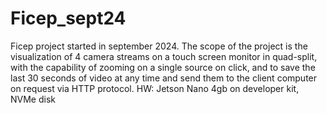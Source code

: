 # Ficep_sept24
Ficep project started in september 2024.
The scope of the project is the visualization of 4 camera streams on a touch screen monitor in quad-split, with the capability of zooming on a single source on click, and to save the last 30 seconds of video at any time and send them to the client computer on request via HTTP protocol.
HW: Jetson Nano 4gb on developer kit, NVMe disk
